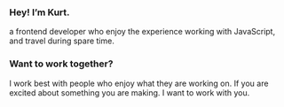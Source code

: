 ### Hey! I’m Kurt.

a frontend developer who enjoy the experience working with JavaScript, and travel during spare time.

### Want to work together?

I work best with people who enjoy what they are working on. If you are excited about something you are making. I want to work with you.
